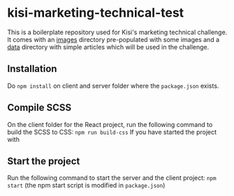 # kisi-marketing-technical-test

This is a boilerplate repository used for Kisi's marketing technical challenge. It comes with an [images](./images/) directory pre-populated with some images and a [data](./data/) directory with simple articles which will be used in the challenge.

## Installation
Do `npm install` on client and server folder where the `package.json` exists.

## Compile SCSS
On the client folder for the React project, run the following command to build the SCSS to CSS: `npm run build-css` If you have started the project with

## Start the project
Run the following command to start the server and the client project: `npm start` (the npm start script is modified in `package.json`)
